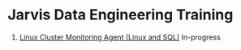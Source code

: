 # Jarvis Data Engineering Training
1. [Linux Cluster Monitoring Agent (Linux and SQL)](./linux_sql) In-progress
  
